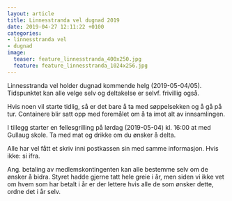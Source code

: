 ```yaml
---
layout: article
title: Linnesstranda vel dugnad 2019
date: 2019-04-27 12:11:22 +0100
categories: 
- linnesstranda vel
- dugnad
image:
  teaser: feature_linnesstranda_400x250.jpg
  feature: feature_linnesstranda_1024x256.jpg
---
```

Linnesstranda vel holder dugnad kommende helg (2019-05-04/05). Tidspunktet kan alle velge selv og deltakelse er selvf. frivillig også.

Hvis noen vil starte tidlig, så er det bare å ta med søppelsekken og å gå på tur. Containere blir satt opp med foremålet om å ta imot alt av innsamlingen.

I tillegg starter en fellesgrilling på lørdag (2019-05-04) kl. 16:00 at med Gullaug skole. Ta med mat og drikke om du ønsker å delta.

Alle har vel fått et skriv inni postkassen sin med samme informasjon. Hvis ikke: si ifra.

Ang. betaling av medlemskontingenten kan alle bestemme selv om de ønsker å bidra. Styret hadde gjerne tatt hele greie i år, men siden vi ikke vet om hvem som har betalt i år er der lettere hvis alle de som ønsker dette, ordne det i år selv.
